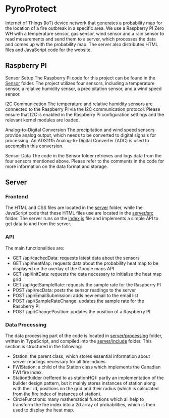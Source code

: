 # PyroProtect

Internet of Things (IoT) device network that generates a probability map for the location of a fire outbreak in a specific area.
We use a Raspberry PI Zero WH with a temperature sensor, gas sensor, wind sensor and a rain sensor to read mesurements and send them to a server, which processes the data and comes up with the probability map. The server also distributes HTML files and JavaScript code for the website.

## Raspberry PI

Sensor Setup
The Raspberry Pi code for this project can be found in the [Sensor](/Sensors/) folder. The project utilizes four sensors, including a temperature sensor, a relative humidity sensor, a precipitation sensor, and a wind speed sensor.

I2C Communication
The temperature and relative humidity sensors are connected to the Raspberry Pi via the I2C communication protocol. Please ensure that I2C is enabled in the Raspberry Pi configuration settings and the relevant kernel modules are loaded.

Analog-to-Digital Conversion
The precipitation and wind speed sensors provide analog output, which needs to be converted to digital signals for processing. An ADS1115 Analog-to-Digital Converter (ADC) is used to accomplish this conversion.

Sensor Data
The code in the Sensor folder retrieves and logs data from the four sensors mentioned above. Please refer to the comments in the code for more information on the data format and storage.

## Server

### Frontend

The HTML and CSS files are located in the [server](/server/) folder, while the JavaScript code that these HTML files use are located in the [server/src](/server/src/) folder.
The server runs on the [index.js](/server/index.js) file and implements a simple API to get data to and from the server.

### API

The main functionalities are:
- GET /api/cachedData: requests latest data about the sensors
- GET /api/heatMap: requests data about the probability heat map to be displayed on the overlay of the Google maps API
- GET /api/initData: requests the data necessary to initialise the heat map grid
- GET /api/getSampleRate: requests the sample rate for the Raspberry PI
- POST /api/recData: posts the sensor readings to the server
- POST /api/EmailSubmission: adds new email to the email list
- POST /api/SampleRateChange: updates the sample rate for the Raspberry PI
- POST /api/ChangePosition: updates the position of a Raspberry PI


### Data Processing

The data processing part of the code is located in [server/processing](/server/processing/) folder, written in TypeScript, and compiled into the [server/include](/server/include/) folder.
This section is structured in the following:
- Station: the parent class, which stores essential information about server readings necessary for all fire indices.
- FWIStation: a child of the Station class which implements the Canadian FWI fire index.
- StationBuilder (reffered to as stationHQ): partly an implementation of the builder design pattern, but it mainly stores instances of station along with their id, positions on the grid and their radius (which is calculated from the fire index of instances of station).
- CircleFunctions: many mathematical functions which all help to transform the fire index into a 2d array of probabilities, which is then used to display the heat map.
